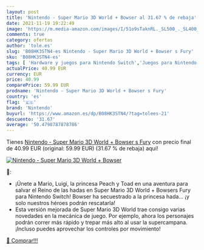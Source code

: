 ```yaml
---
layout: post
title: 'Nintendo - Super Mario 3D World + Bowser al 31.67 % de rebaja'
date: 2021-11-19 19:22:49
image: 'https://m.media-amazon.com/images/I/51o9sTaknRL._SL500_._SL400_.jpg'
comments: true
category: ofertas
author: 'tole.es'
slug: 'B08HK3STN4-es Nintendo - Super Mario 3D World + Bowser s Fury'
sku: 'B08HK3STN4-es'
tags: [ 'Hardware y juegos para Nintendo Switch','Juegos para Nintendo Switch','Videojuegos','nintendo', ]
actualPrice: 40.99 EUR
currency: EUR
price: 40.99
comparePrice: 59.99 EUR
prodname: 'Nintendo - Super Mario 3D World + Bowser s Fury'
country: 'es'
flag: '🇪🇸'
brand: 'Nintendo'
buyurl: 'https://www.amazon.es/dp/B08HK3STN4/?tag=tolees-21'
descuento: '31.67'
average: '50.4798787878786'
---
```


Tienes [Nintendo - Super Mario 3D World + Bowser s Fury](https://www.amazon.es/dp/B08HK3STN4/?tag=tolees-21) con precio final de  40.99 EUR (original: 59.99 EUR) (31.67 %  de rebaja) aqui!

[![Nintendo - Super Mario 3D World + Bowser](https://m.media-amazon.com/images/I/51o9sTaknRL._SL500_._SL400_.jpg)](https://www.amazon.es/dp/B08HK3STN4/?tag=tolees-21)

🔎:

- ¡Únete a Mario, Luigi, la princesa Peach y Toad en una aventura para salvar el Reino de las hadas en Super Mario 3D World + Bowsers Fury para Nintendo Switch! Bowser ha secuestrado a la princesa hada… ¡y solo nuestros héroes podrán rescatarla!
- Esta versión mejorada de Super Mario 3D World trae consigo varias novedades en la mecánica de juego. Por ejemplo, ahora los personajes podrán correr más rápido y trepar más alto al usar la supercampana. ¡Incluso puedes aprovechar los controles por movimiento!

[🛒 Comprar!!!](https://www.amazon.es/dp/B08HK3STN4/?tag=tolees-21)
